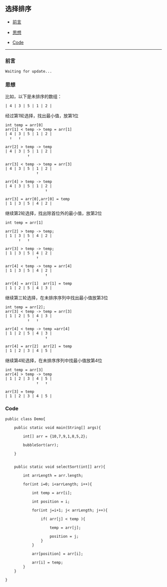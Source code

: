 

## 选择排序

*   [前言](#pre)

*   [思想](#idea)

*   [Code](#code)

***

<h3 id="pre">前言</h3>

    Waiting for update...


<h3 id="idea">思想</h3>

比如，以下是未排序的数组：

    | 4 | 3 | 5 | 1 | 2 |
    
经过第1轮选择，找出最小值，放第1位

    int temp = arr[0]
    arr[1] < temp -> temp = arr[1]
    | 4 | 3 | 5 | 1 | 2 | 
      ↑   ↑
          
    arr[2] > temp -> temp
    | 4 | 3 | 5 | 1 | 2 |       
              ↑
              
    arr[3] < temp -> temp = arr[3]
    | 4 | 3 | 5 | 1 | 2 |
                  ↑
                  
    arr[4] > temp -> temp
    | 4 | 3 | 5 | 1 | 2 |
                      ↑
                        
    arr[3] = arr[0],arr[0] = temp 
    | 1 | 3 | 5 | 4 | 2 |  


继续第2轮选择，找出除首位外的最小值，放第2位

    int temp = arr[1]
    
    arr[2] > temp -> temp;
    | 1 | 3 | 5 | 4 | 2 |
          ↑   ↑

    arr[3] > temp -> temp;
    | 1 | 3 | 5 | 4 | 2 |
                  ↑
                  
    arr[4] < temp -> temp = arr[4]
    | 1 | 3 | 5 | 4 | 2 |
                      ↑
    
    arr[4] = arr[1]  arr[1] = temp
    | 1 | 2 | 5 | 4 | 3 |                      

     
继续第三轮选择，在未排序序列中找出最小值放第3位

    int temp = arr[2];
    arr[3] < temp -> temp = arr[3]
    | 1 | 2 | 5 | 4 | 3 |
              ↑   ↑
         
    arr[4] < temp -> temp =arr[4]
    | 1 | 2 | 5 | 4 | 3 |
                      ↑

    arr[4] = arr[2]  arr[2] = temp   
    | 1 | 2 | 3 | 4 | 5 |
                                   
继续第4轮选择，在未排序序列中找最小值放第4位
                                   
    int temp = arr[3]
    arr[4] > temp -> temp
    | 1 | 2 | 3 | 4 | 5 |
                  ↑   ↑
    
    arr[3] = temp
    | 1 | 2 | 3 | 4 | 5 |
    
    
    
         
<h3 id="code">Code</h3>


    public class Demo{
    
        public static void main(String[] args){
        
            int[] arr = {10,7,9,1,8,5,2};
            
            bubbleSort(arr);
        
        }
        
        
        public static void selectSort(int[] arr){
        
            int arrLength = arr.length;
            
            for(int i=0; i<arrLength; i++){
                
                int temp = arr[i];
                
                int position = i;
                
                for(int j=i+1; j< arrLength; j++){
                    
                    if( arr[j] < temp ){
                        
                        temp = arr[j];
                        
                        position = j;
                    }
                }
                
                arr[position] = arr[i];
                
                arr[i] = temp;
            }
        }
        
    }
